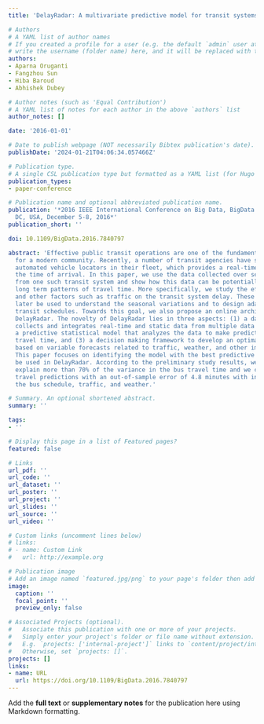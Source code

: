 ```yaml
---
title: 'DelayRadar: A multivariate predictive model for transit systems'

# Authors
# A YAML list of author names
# If you created a profile for a user (e.g. the default `admin` user at `content/authors/admin/`), 
# write the username (folder name) here, and it will be replaced with their full name and linked to their profile.
authors:
- Aparna Oruganti
- Fangzhou Sun
- Hiba Baroud
- Abhishek Dubey

# Author notes (such as 'Equal Contribution')
# A YAML list of notes for each author in the above `authors` list
author_notes: []

date: '2016-01-01'

# Date to publish webpage (NOT necessarily Bibtex publication's date).
publishDate: '2024-01-21T04:06:34.057466Z'

# Publication type.
# A single CSL publication type but formatted as a YAML list (for Hugo requirements).
publication_types:
- paper-conference

# Publication name and optional abbreviated publication name.
publication: '*2016 IEEE International Conference on Big Data, BigData 2016, Washington
  DC, USA, December 5-8, 2016*'
publication_short: ''

doi: 10.1109/BigData.2016.7840797

abstract: 'Effective public transit operations are one of the fundamental requirements
  for a modern community. Recently, a number of transit agencies have started integrating
  automated vehicle locators in their fleet, which provides a real-time estimate of
  the time of arrival. In this paper, we use the data collected over several months
  from one such transit system and show how this data can be potentially used to learn
  long term patterns of travel time. More specifically, we study the effect of weather
  and other factors such as traffic on the transit system delay. These models can
  later be used to understand the seasonal variations and to design adaptive and transient
  transit schedules. Towards this goal, we also propose an online architecture called
  DelayRadar. The novelty of DelayRadar lies in three aspects: (1) a data store that
  collects and integrates real-time and static data from multiple data sources, (2)
  a predictive statistical model that analyzes the data to make predictions on transit
  travel time, and (3) a decision making framework to develop an optimal transit schedule
  based on variable forecasts related to traffic, weather, and other impactful factors.
  This paper focuses on identifying the model with the best predictive accuracy to
  be used in DelayRadar. According to the preliminary study results, we are able to
  explain more than 70% of the variance in the bus travel time and we can make future
  travel predictions with an out-of-sample error of 4.8 minutes with information on
  the bus schedule, traffic, and weather.'

# Summary. An optional shortened abstract.
summary: ''

tags:
- ''

# Display this page in a list of Featured pages?
featured: false

# Links
url_pdf: ''
url_code: ''
url_dataset: ''
url_poster: ''
url_project: ''
url_slides: ''
url_source: ''
url_video: ''

# Custom links (uncomment lines below)
# links:
# - name: Custom Link
#   url: http://example.org

# Publication image
# Add an image named `featured.jpg/png` to your page's folder then add a caption below.
image:
  caption: ''
  focal_point: ''
  preview_only: false

# Associated Projects (optional).
#   Associate this publication with one or more of your projects.
#   Simply enter your project's folder or file name without extension.
#   E.g. `projects: ['internal-project']` links to `content/project/internal-project/index.md`.
#   Otherwise, set `projects: []`.
projects: []
links:
- name: URL
  url: https://doi.org/10.1109/BigData.2016.7840797
---
```


Add the **full text** or **supplementary notes** for the publication here using Markdown formatting.
